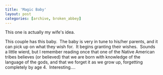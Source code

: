 ```yaml
---
title: 'Magic Baby'
layout: post
categories: [archive, broken_abbey]
---
```

This one is actually my wife's idea.

This couple has this baby.  The baby is very in tune to his/her parents,
and it can pick up on what they wish for.  It begins granting their
wishes.  Sounds a little wierd, but I remember reading once that one of
the Native American tribes believes (or believed) that we are born with
knowledge of the language of the gods, and that we forget it as we grow
up, forgetting completely by age 4.  Interesting....